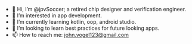 - 👋 Hi, I’m @jpvSoccer; a retired chip designer and verification engineer.
- 👀 I’m interested in app development.
- 🌱 I’m currently learning kotlin, oop, android studio.
- 💞️ I’m looking to learn best practices for future looking apps.
- 📫 How to reach me: john.vogel123@gmail.com

<!---
jpvSoccer/jpvSoccer is a ✨ special ✨ repository because its `README.md` (this file) appears on your GitHub profile.
You can click the Preview link to take a look at your changes.
--->
